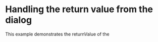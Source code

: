 # Handling the return value from the dialog
This example demonstrates the returnValue of the <dialog> element and how to close a modal dialog by using a form. By default, the returnValue is the empty string or the value of the button that submits the form within the <dialog> element, if there is one.

This example opens a modal dialog when the "Show the dialog" button is activated. The dialog contains a form with a <select> and two <button> elements, which default to type="submit". An eventlistener updates the value of the "Confirm" button when the select option changes. If the "Confirm" button is activated to close the dialog, the current value of the button is the return value. If the dialog is closed by pressing the "Cancel" button, the returnValue is cancel.

When the dialog is closed, the return value is displayed under the "Show the dialog" button. If the dialog is closed by pressing the Esc key, the returnValue is not updated and the close event doesn't occur so the text in the <output> is not updated.